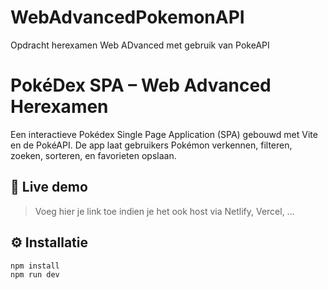 # WebAdvancedPokemonAPI
Opdracht herexamen Web ADvanced met gebruik van PokeAPI

# PokéDex SPA – Web Advanced Herexamen

Een interactieve Pokédex Single Page Application (SPA) gebouwd met Vite en de PokéAPI. De app laat gebruikers Pokémon verkennen, filteren, zoeken, sorteren, en favorieten opslaan.

## 🔗 Live demo
> Voeg hier je link toe indien je het ook host via Netlify, Vercel, ...

## ⚙️ Installatie

```bash
npm install
npm run dev